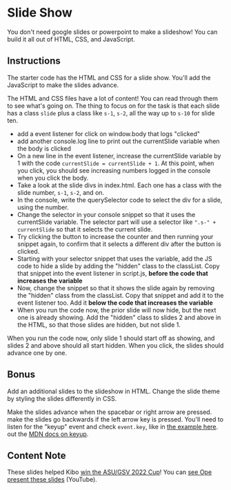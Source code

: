 # Slide Show

You don't need google slides or powerpoint to make a slideshow! You can build it all out of HTML, CSS, and JavaScript.

## Instructions

The starter code has the HTML and CSS for a slide show. You'll add the JavaScript to make the slides advance.

The HTML and CSS files have a lot of content! You can read through them to see what's going on. The thing to focus on for the task is that each slide has a class `slide` plus a class like `s-1`, `s-2`, all the way up to `s-10` for slide ten.

- add a event listener for click on window.body that logs "clicked"
- add another console.log line to print out the currentSlide variable when the body is clicked
- On a new line in the event listener, increase the currentSlide variable by 1 with the code `currentSlide = currentSlide + 1`. At this point, when you click, you should see increasing numbers logged in the console when you click the body.
- Take a look at the slide divs in index.html. Each one has a class with the slide number,  `s-1`, `s-2`, and on.
- In the console, write the querySelector code to select the div for a slide, using the number.
- Change the selector in your console snippet so that it uses the currentSlide variable. The selector part will use a selector like `".s-" + currentSlide` so that it selects the current slide.
- Try clicking the button to increase the counter and then running your snippet again, to confirm that it selects a different div after the button is clicked.
- Starting with your selector snippet that uses the variable, add the JS code to hide a slide by adding the "hidden" class to the classList. Copy that snippet into the event listener in script.js, **before the code that increases the variable**
- Now, change the snippet so that it shows the slide again by removing the "hidden" class from the classList. Copy that snippet and add it to the event listener too. Add it **below the code that increases the variable**
- When you run the code now, the prior slide will now hide, but the next one is already showing. Add the "hidden" class to slides 2 and above in the HTML, so that those slides are hidden, but not slide 1.

When you run the code now, only slide 1 should start off as showing, and slides 2 and above should all start hidden. When you click, the slides should advance one by one.

## Bonus

Add an additional slides to the slideshow in HTML. Change the slide theme by styling the slides differently in CSS.

Make the slides advance when the spacebar or right arrow are pressed. make the slides go backwards if the left arrow key is pressed. You'll need to listen for the "keyup" event and check `event.key`, like in [the example here](https://stackoverflow.com/questions/24386354/execute-js-code-after-pressing-the-spacebar/57580268#57580268).  out the [MDN docs on keyup](https://developer.mozilla.org/en-US/docs/Web/API/Element/keyup_event).


## Content Note

These slides helped Kibo [win the ASU/GSV 2022 Cup](https://twitter.com/transcendnet/status/1511900256601980929)! You can [see Ope present these slides](https://youtu.be/uEL12GqCywQ?t=2073) (YouTube).